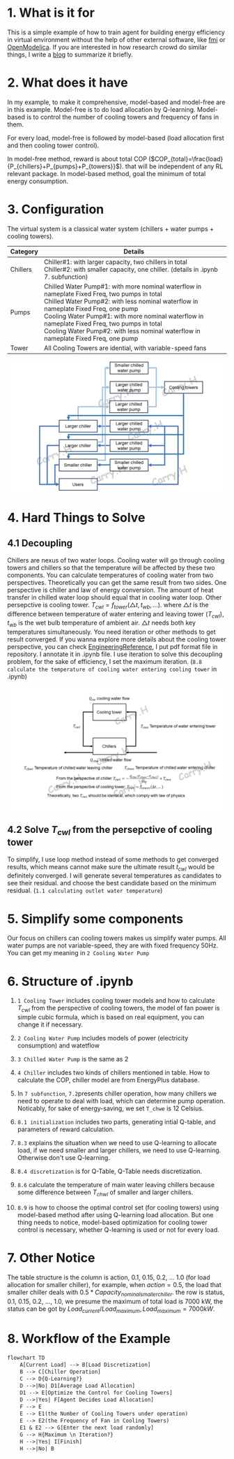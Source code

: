 # 1. What is it for

This is a simple example of how to train agent for building energy efficiency in virtual environment without the help of other external software, like [fmi](https://fmi-standard.org/) or [OpenModelica](https://openmodelica.org/). If you are interested in how research crowd do similar things, I write a [blog](https://carrybio.netlify.app/posts/blog12/) to summarize it briefly.

# 2. What does it have

In my example, to make it comprehensive, model-based and model-free are in this example. Model-free is to do load allocation by Q-learning. Model-based is to control the number of cooling towers and frequency of fans in them.  

For every load, model-free is followed by model-based (load allocation first and then cooling tower control). 

In model-free method, reward is about total COP ($COP_{total}=\frac{load}{P_{chillers}+P_{pumps}+P_{towers}}$). that will be independent of any RL relevant package. In model-based method, goal the minimum of total energy consumption.

# 3. Configuration

The virtual system is a classical water system (chillers + water pumps + cooling towers).

| Category | Details                                                                                                                                                                                                                                                                                                                                                                              |
| -------- | ------------------------------------------------------------------------------------------------------------------------------------------------------------------------------------------------------------------------------------------------------------------------------------------------------------------------------------------------------------------------------------ |
| Chillers | Chiller#1: with larger capacity, two chillers in total<br/>Chiller#2: with smaller capacity, one chiller. (details in .ipynb 7. subfunction)                                                                                                                                                                                                                                         |
| Pumps    | Chilled Water Pump#1: with more nominal waterflow in nameplate Fixed Freq, two pumps in total<br/>Chilled Water Pump#2: with less nominal waterflow in nameplate Fixed Freq, one pump<br/>Cooling Water Pump#1: with more nominal waterflow in nameplate Fixed Freq, two pumps in total<br/>Cooling Water Pump#2: with less nominal waterflow in nameplate Fixed Freq, one pump<br/> |
| Tower    | All Cooling Towers are idential, with variable-speed fans                                                                                               |


![Layout.jpg](https://github.com/Hurricane-k/BuildingEfficiencyAgent_in_VirtualEnv/blob/main/SystemLayoutAbstract.jpg)

# 4. Hard Things to Solve

## 4.1 Decoupling

Chillers are nexus of two water loops. Cooling water will go through cooling towers and chillers so that the temperature will be affected by these two components. You can calculate temperatures of cooling water from two perspectives. Theoretically you can get the same result from two sides. One perspective is chiller and law of energy conversion. The amount of heat transfer in chilled water loop should equal that in cooling water loop. Other persepctive is cooling tower. $T_{cwl}=f_{tower}(\triangle t,t_{wb},...)$. where $\triangle t$ is the difference between temperature of water entering and leaving tower ($T_{cwl}$), $t_{wb}$ is the wet bulb temperature of ambient air. $\triangle t$ needs both key temperatures simultaneously. You need iteration or other methods to get result converged. If you wanna explore more details about the cooling tower perspective, you can check [EngineeringReference](https://github.com/Hurricane-k/BuildingEfficiencyAgent_in_VirtualEnv/blob/main/EngineeringReference.pdf), I put pdf format file in repository. I annotate it in .ipynb file. I use iteration to solve this decoupling problem, for the sake of efficiency, I set the maximum iteration. (`8.8 calculate the temperature of cooling water entering cooling tower` in .ipynb)

![decoupling.jpg](https://github.com/Hurricane-k/BuildingEfficiencyAgent_in_VirtualEnv/blob/main/decoupling.jpg)

## 4.2 Solve $T_{cwl}$ from the persepctive of cooling tower

To simplify, I use loop method instead of some methods to get converged results, which means cannot make sure the ultimate result $t_{cwl}$ would be definitely converged. I will generate several temperatures as candidates to see their residual. and choose the best candidate based on the minimum residual. (`1.1 calculating outlet water temperature`)

# 5. Simplify some components

Our focus on chillers can cooling towers makes us simplify water pumps. All water pumps are not variable-speed, they are with fixed frequency 50Hz. You can get my meaning in `2 Cooling Water Pump`

# 6. Structure of .ipynb

1. `1 Cooling Tower` includes cooling tower models and how to calculate $T_{cwl}$ from the perspective of cooling towers, the model of fan power is simple cubic formula, which is based on real equipment, you can change it if necessary.
  
2. `2 Cooling Water Pump` includes models of power (electricity consumption) and watetflow
  
3. `3 Chilled Water Pump` is the same as 2
  
4. `4 Chiller` includes two kinds of chillers mentioned in table. How to calculate the COP, chiller model are from EnergyPlus database.
  
5. In `7 subfunction`, `7.2`presents chiller operation, how many chillers we need to operate to deal with load, which can determine pump operation. Noticably, for sake of energy-saving, we set `T_chwe` is 12 Celsius.
  
6. `8.1 initialization` includes two parts, generating intial Q-table, and parameters of reward calculation.
  
7. `8.3` explains the situation when we need to use Q-learning to allocate load, if we need smaller and larger chillers, we need to use Q-learning. Otherwise don't use Q-learning.
  
8. `8.4 discretization` is for Q-Table, Q-Table needs discretization.
  
9. `8.6` calculate the temperature of main water leaving chillers because some difference between $T_{chwl}$ of smaller and larger chillers.
  
10. `8.9` is how to choose the optimal control set (for cooling towers) using model-based method after using Q-learning load allocation. But one thing needs to notice, model-based optimization for cooling tower control is necessary, whether Q-learning is used or not for every load.
  

# 7. Other Notice

The table structure is the column is action, 0.1, 0.15, 0.2, ... 1.0 (for load allocation for smaller chiller), for example, when $action = 0.5$, the load that smaller chiller deals with $0.5*Capacity_{nominal smaller chiller}$. the row is status, 0.1, 0.15, 0.2, ..., 1.0, we presume the maximum of total load is 7000 kW, the status can be got by $Load_{current}/Load_{maximum}, Load_{maximum}=7000kW$.

# 8. Workflow of the Example

```mermaid
flowchart TD
    A[Current Load] --> B[Load Discretization]
    B --> C[Chiller Operation]
    C --> D{Q-Learning?}
    D -->|No| D1[Average Load Allocation]
    D1 --> E[Optimize the Control for Cooling Towers]
    D -->|Yes| F[Agent Decides Load Allocation] 
    F --> E
    E --> E1(the Number of Cooling Towers under operation)
    E --> E2(the Frequency of Fan in Cooling Towers)
    E1 & E2 --> G[Enter the next load randomly]
    G --> H{Maximum \n Iteration?}
    H -->|Yes| I[Finish]
    H -->|No| B
```


